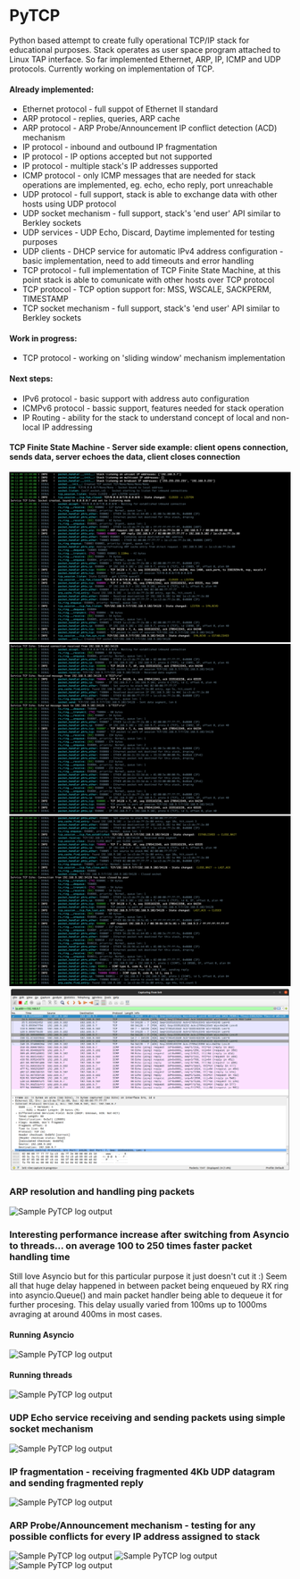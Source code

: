 # PyTCP

Python based attempt to create fully operational TCP/IP stack for educational purposes. Stack operates as user space program attached to Linux TAP interface. So far implemented Ethernet, ARP, IP, ICMP and UDP protocols. Currently working on implementation of TCP.

#### Already implemented:

 - Ethernet protocol - full suppot of Ethernet II standard
 - ARP protocol - replies, queries, ARP cache
 - ARP protocol - ARP Probe/Announcement IP conflict detection (ACD) mechanism
 - IP protocol - inbound and outbound IP fragmentation
 - IP protocol - IP options accepted but not supported
 - IP protocol -  multiple stack's IP addresses supported 
 - ICMP protocol - only ICMP messages that are needed for stack operations are implemented, eg. echo, echo reply, port unreachable
 - UDP protocol - full support, stack is able to exchange data with other hosts using UDP protocol
 - UDP socket mechanism - full support, stack's 'end user' API similar to Berkley sockets
 - UDP services - UDP Echo, Discard, Daytime implemented for testing purposes
 - UDP clients - DHCP service for automatic IPv4 address configuration - basic implementation, need to add timeouts and error handling
 - TCP protocol - full implementation of TCP Finite State Machine, at this point stack is able to comunicate with other hosts over TCP protocol
 - TCP protocol - TCP option support for: MSS, WSCALE, SACKPERM, TIMESTAMP
 - TCP socket mechanism - full support, stack's 'end user' API similar to Berkley sockets

#### Work in progress:

 - TCP protocol - working on 'sliding window' mechanism implementation

#### Next steps:
 
 - IPv6 protocol - basic support with address auto configuration
 - ICMPv6 protocol - bassic support, features needed for stack operation
 - IP Routing - ability for the stack to understand concept of local and non-local IP addressing


#### <b>TCP Finite State Machine</b> - Server side example: client opens connection, sends data, server echoes the data, client closes connection
![Sample PyTCP log output](https://github.com/ccie18643/PyTCP/blob/main/pictures/tcp_fsm_srv_01.png)
![Sample PyTCP log output](https://github.com/ccie18643/PyTCP/blob/main/pictures/tcp_fsm_srv_02.png)
![Sample PyTCP log output](https://github.com/ccie18643/PyTCP/blob/main/pictures/tcp_fsm_srv_03.png)
![Sample PyTCP log output](https://github.com/ccie18643/PyTCP/blob/main/pictures/tcp_fsm_srv_04.png)


### ARP resolution and handling ping packets
![Sample PyTCP log output](https://github.com/ccie18643/PyTCP/blob/main/pictures/log_01.png)


### Interesting performance increase after switching from Asyncio to threads... on average 100 to 250 times faster packet handling time

Still love Asyncio but for this particular purpose it just doesn't cut it :) Seem all that huge delay happened in between packet being enqueued by RX ring into asyncio.Queue() and main packet handler being able to dequeue it for further procesing. This delay usually varied from 100ms up to 1000ms avraging at around 400ms in most cases.

#### Running Asyncio
![Sample PyTCP log output](https://github.com/ccie18643/PyTCP/blob/main/pictures/log_02.png)

#### Running threads
![Sample PyTCP log output](https://github.com/ccie18643/PyTCP/blob/main/pictures/log_03.png)


### UDP Echo service receiving and sending packets using simple socket mechanism
![Sample PyTCP log output](https://github.com/ccie18643/PyTCP/blob/main/pictures/log_04.png)


### IP fragmentation - receiving fragmented 4Kb UDP datagram and sending fragmented reply
![Sample PyTCP log output](https://github.com/ccie18643/PyTCP/blob/main/pictures/log_05.png)


### ARP Probe/Announcement mechanism - testing for any possible conflicts for every IP address assigned to stack
![Sample PyTCP log output](https://github.com/ccie18643/PyTCP/blob/main/pictures/log_06.png)
![Sample PyTCP log output](https://github.com/ccie18643/PyTCP/blob/main/pictures/log_07.png)
![Sample PyTCP log output](https://github.com/ccie18643/PyTCP/blob/main/pictures/log_08.png)

